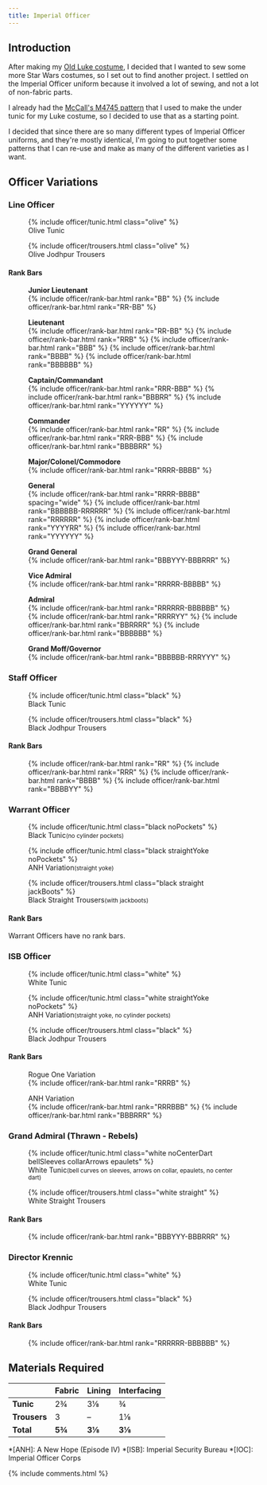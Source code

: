 ```yaml
---
title: Imperial Officer
---
```


<link rel="stylesheet" type="text/css" href="{{ '/assets/css/imperial-officer.css?v=' | append: site.github.build_revision | relative_url }}" />

## Introduction

After making my [Old Luke costume](/costuming/luke-tfa.html), I decided that I wanted to sew some more Star Wars costumes, so I set out to find another project. I settled on the Imperial Officer uniform because it involved a lot of sewing, and not a lot of non-fabric parts.

I already had the [McCall's M4745 pattern](https://mccallpattern.mccall.com/m4745) that I used to make the under tunic for my Luke costume, so I decided to use that as a starting point.

I decided that since there are so many different types of Imperial Officer uniforms, and they're mostly identical, I'm going to put together some patterns that I can re-use and make as many of the different varieties as I want.

## Officer Variations

### Line Officer
<figure>
	{% include officer/tunic.html class="olive" %}
	<figcaption>Olive Tunic</figcaption>
</figure>
<figure>
	{% include officer/trousers.html class="olive" %}
	<figcaption>Olive Jodhpur Trousers</figcaption>
</figure>

#### Rank Bars
<figure>
	<figcaption><strong>Junior Lieutenant</strong></figcaption>
	{% include officer/rank-bar.html rank="BB" %}
	{% include officer/rank-bar.html rank="RR-BB" %}
</figure>
<figure>
	<figcaption><strong>Lieutenant</strong></figcaption>
	{% include officer/rank-bar.html rank="RR-BB" %}
	{% include officer/rank-bar.html rank="RRB" %}
	{% include officer/rank-bar.html rank="BBB" %}
	{% include officer/rank-bar.html rank="BBBB" %}
	{% include officer/rank-bar.html rank="BBBBBB" %}
</figure>
<figure>
	<figcaption><strong>Captain/<wbr/>Commandant</strong></figcaption>
	{% include officer/rank-bar.html rank="RRR-BBB" %}
	{% include officer/rank-bar.html rank="BBBRR" %}
	{% include officer/rank-bar.html rank="YYYYYY" %}
</figure>
<figure>
	<figcaption><strong>Commander</strong></figcaption>
	{% include officer/rank-bar.html rank="RR" %}
	{% include officer/rank-bar.html rank="RRR-BBB" %}
	{% include officer/rank-bar.html rank="BBBBRR" %}
</figure>
<figure>
	<figcaption><strong>Major/<wbr/>Colonel/<wbr/>Commodore</strong></figcaption>
	{% include officer/rank-bar.html rank="RRRR-BBBB" %}
</figure>
<figure>
	<figcaption><strong>General</strong></figcaption>
	{% include officer/rank-bar.html rank="RRRR-BBBB" spacing="wide" %}
	{% include officer/rank-bar.html rank="BBBBBB-RRRRRR" %}
	{% include officer/rank-bar.html rank="RRRRRR" %}
	{% include officer/rank-bar.html rank="YYYYRR" %}
	{% include officer/rank-bar.html rank="YYYYYY" %}
</figure>
<figure>
	<figcaption><strong>Grand General</strong></figcaption>
	{% include officer/rank-bar.html rank="BBBYYY-BBBRRR" %}
</figure>
<figure>
	<figcaption><strong>Vice Admiral</strong></figcaption>
	{% include officer/rank-bar.html rank="RRRRR-BBBBB" %}
</figure>
<figure>
	<figcaption><strong>Admiral</strong></figcaption>
	{% include officer/rank-bar.html rank="RRRRRR-BBBBBB" %}
	{% include officer/rank-bar.html rank="RRRRYY" %}
	{% include officer/rank-bar.html rank="BBRRRR" %}
	{% include officer/rank-bar.html rank="BBBBBB" %}
</figure>
<figure>
	<figcaption><strong>Grand Moff/<wbr/>Governor</strong></figcaption>
	{% include officer/rank-bar.html rank="BBBBBB-RRRYYY" %}
</figure>

### Staff Officer
<figure>
	{% include officer/tunic.html class="black" %}
	<figcaption>Black Tunic</figcaption>
</figure>
<figure>
	{% include officer/trousers.html class="black" %}
	<figcaption>Black Jodhpur Trousers</figcaption>
</figure>

#### Rank Bars
<figure>
	{% include officer/rank-bar.html rank="RR" %}
	{% include officer/rank-bar.html rank="RRR" %}
	{% include officer/rank-bar.html rank="BBBB" %}
	{% include officer/rank-bar.html rank="BBBBYY" %}
</figure>

### Warrant Officer
<figure>
	{% include officer/tunic.html class="black noPockets" %}
	<figcaption>Black Tunic<small>(no cylinder pockets)</small></figcaption>
</figure>
<figure>
	{% include officer/tunic.html class="black straightYoke noPockets" %}
	<figcaption>ANH Variation<small>(straight yoke)</small></figcaption>
</figure>
<figure>
	{% include officer/trousers.html class="black straight jackBoots" %}
	<figcaption>Black Straight Trousers<small>(with jackboots)</small></figcaption>
</figure>

#### Rank Bars
Warrant Officers have no rank bars.

### ISB Officer
<figure>
	{% include officer/tunic.html class="white" %}
	<figcaption>White Tunic</figcaption>
</figure>
<figure>
	{% include officer/tunic.html class="white straightYoke noPockets" %}
	<figcaption>ANH Variation<small>(straight yoke,<wbr/> no cylinder pockets)</small></figcaption>
</figure>
<figure>
	{% include officer/trousers.html class="black" %}
	<figcaption>Black Jodhpur Trousers</figcaption>
</figure>

#### Rank Bars
<figure>
	<figcaption>Rogue One Variation</figcaption>
	{% include officer/rank-bar.html rank="RRRB" %}
</figure>
<figure>
	<figcaption>ANH Variation</figcaption>
	{% include officer/rank-bar.html rank="RRRBBB" %}
	{% include officer/rank-bar.html rank="BBBRRR" %}
</figure>

### Grand Admiral (Thrawn - Rebels)
<figure>
	{% include officer/tunic.html class="white noCenterDart bellSleeves collarArrows epaulets" %}
	<figcaption>White Tunic<small>(bell curves on sleeves,<wbr/> arrows on collar,<wbr/> epaulets,<wbr/> no center dart)</small></figcaption>
</figure>
<figure>
	{% include officer/trousers.html class="white straight" %}
	<figcaption>White Straight Trousers</figcaption>
</figure>

#### Rank Bars
<figure>
	{% include officer/rank-bar.html rank="BBBYYY-BBBRRR" %}
</figure>

### Director Krennic
<figure>
	{% include officer/tunic.html class="white" %}
	<figcaption>White Tunic</figcaption>
</figure>
<figure>
	{% include officer/trousers.html class="black" %}
	<figcaption>Black Jodhpur Trousers</figcaption>
</figure>

#### Rank Bars
<figure>
	{% include officer/rank-bar.html rank="RRRRRR-BBBBBB" %}
</figure>

## Materials Required

|  | **Fabric** | **Lining** | **Interfacing** |
|---|---|---|---|
| **Tunic** | 2¾ | 3⅛ | ¾ |
| **Trousers** | 3 | – | 1⅛ |
| **Total** | **5¾** | **3⅛** | **3⅛** |

*[ANH]: A New Hope (Episode IV)
*[ISB]: Imperial Security Bureau
*[IOC]: Imperial Officer Corps

<script type="text/javascript" src="{{ '/assets/js/imperial-officer.js?v=' | append: site.github.build_revision | relative_url }}"></script>

{% include comments.html %}
